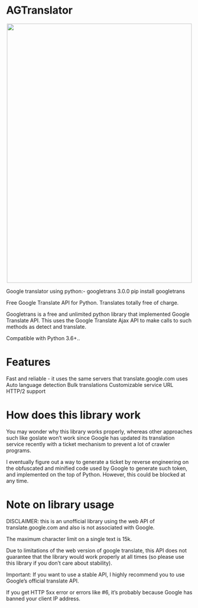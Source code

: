 # AGTranslator


<!-- ![AG-Translator-2023-04-20-02](https://user-images.githubusercontent.com/29086241/233202054-21479a5f-ab1c-4cfb-a275-522c83ef273b.gif)-->

<div align="center">
<img src="https://user-images.githubusercontent.com/29086241/233202054-21479a5f-ab1c-4cfb-a275-522c83ef273b.gif" width="500" height="700">
</div>

Google translator using python:-
googletrans 3.0.0
pip install googletrans

Free Google Translate API for Python. Translates totally free of charge.

Googletrans is a free and unlimited python library that implemented Google Translate API. This uses the Google Translate Ajax API to make calls to such methods as detect and translate.

Compatible with Python 3.6+..

# Features
Fast and reliable - it uses the same servers that translate.google.com uses
Auto language detection
Bulk translations
Customizable service URL
HTTP/2 support

# How does this library work
You may wonder why this library works properly, whereas other approaches such like goslate won’t work since Google has updated its translation service recently with a ticket mechanism to prevent a lot of crawler programs.

I eventually figure out a way to generate a ticket by reverse engineering on the obfuscated and minified code used by Google to generate such token, and implemented on the top of Python. However, this could be blocked at any time.

# Note on library usage
DISCLAIMER: this is an unofficial library using the web API of translate.google.com and also is not associated with Google.

The maximum character limit on a single text is 15k.

Due to limitations of the web version of google translate, this API does not guarantee that the library would work properly at all times (so please use this library if you don’t care about stability).

Important: If you want to use a stable API, I highly recommend you to use Google’s official translate API.

If you get HTTP 5xx error or errors like #6, it’s probably because Google has banned your client IP address.

